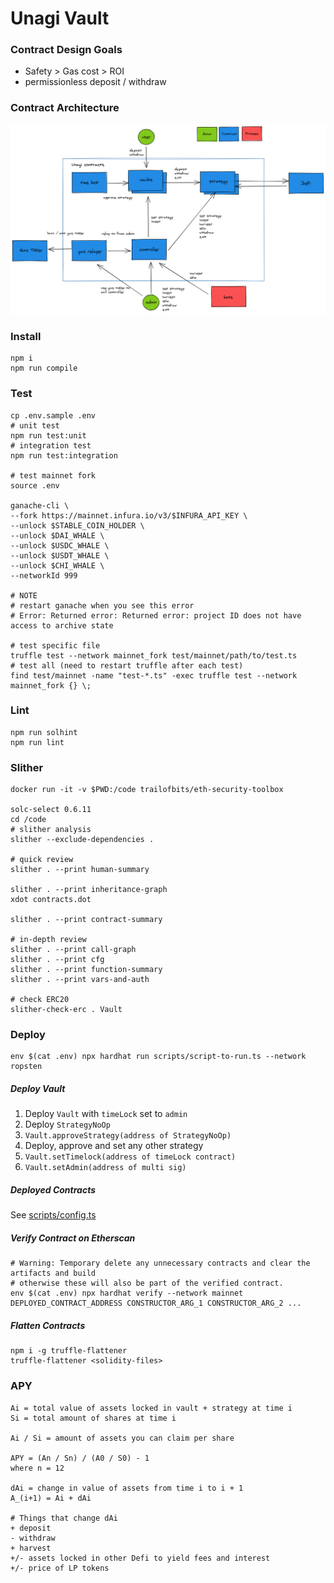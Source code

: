 # Unagi Vault

### Contract Design Goals

- Safety > Gas cost > ROI
- permissionless deposit / withdraw

### Contract Architecture

![unagi arch](unagi-arch.png)

### Install

```shell
npm i
npm run compile
```

### Test

```shell
cp .env.sample .env
# unit test
npm run test:unit
# integration test
npm run test:integration

# test mainnet fork
source .env

ganache-cli \
--fork https://mainnet.infura.io/v3/$INFURA_API_KEY \
--unlock $STABLE_COIN_HOLDER \
--unlock $DAI_WHALE \
--unlock $USDC_WHALE \
--unlock $USDT_WHALE \
--unlock $CHI_WHALE \
--networkId 999

# NOTE
# restart ganache when you see this error
# Error: Returned error: Returned error: project ID does not have access to archive state

# test specific file
truffle test --network mainnet_fork test/mainnet/path/to/test.ts
# test all (need to restart truffle after each test)
find test/mainnet -name "test-*.ts" -exec truffle test --network mainnet_fork {} \;
```

### Lint

```shell
npm run solhint
npm run lint
```

### Slither

```shell
docker run -it -v $PWD:/code trailofbits/eth-security-toolbox

solc-select 0.6.11
cd /code
# slither analysis
slither --exclude-dependencies .

# quick review
slither . --print human-summary

slither . --print inheritance-graph
xdot contracts.dot

slither . --print contract-summary

# in-depth review
slither . --print call-graph
slither . --print cfg
slither . --print function-summary
slither . --print vars-and-auth

# check ERC20
slither-check-erc . Vault
```

### Deploy

```shell
env $(cat .env) npx hardhat run scripts/script-to-run.ts --network ropsten
```

##### Deploy Vault

1. Deploy `Vault` with `timeLock` set to `admin`
2. Deploy `StrategyNoOp`
3. `Vault.approveStrategy(address of StrategyNoOp)`
4. Deploy, approve and set any other strategy
5. `Vault.setTimelock(address of timeLock contract)`
6. `Vault.setAdmin(address of multi sig)`

##### Deployed Contracts

See [scripts/config.ts](./scripts/config.ts)

##### Verify Contract on Etherscan

```shell
# Warning: Temporary delete any unnecessary contracts and clear the artifacts and build
# otherwise these will also be part of the verified contract.
env $(cat .env) npx hardhat verify --network mainnet DEPLOYED_CONTRACT_ADDRESS CONSTRUCTOR_ARG_1 CONSTRUCTOR_ARG_2 ...
```

##### Flatten Contracts

```shell
npm i -g truffle-flattener
truffle-flattener <solidity-files>
```

### APY

```
Ai = total value of assets locked in vault + strategy at time i
Si = total amount of shares at time i

Ai / Si = amount of assets you can claim per share

APY = (An / Sn) / (A0 / S0) - 1
where n = 12

dAi = change in value of assets from time i to i + 1
A_(i+1) = Ai + dAi

# Things that change dAi
+ deposit
- withdraw
+ harvest
+/- assets locked in other Defi to yield fees and interest
+/- price of LP tokens
```
